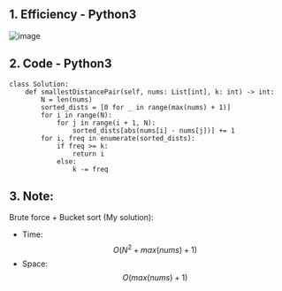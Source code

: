 ## 1. Efficiency - Python3
![image](https://github.com/user-attachments/assets/9cba87d4-682a-40d6-9fc6-653d7f80cbc7)

## 2. Code - Python3
```python3 []
class Solution:
    def smallestDistancePair(self, nums: List[int], k: int) -> int:
        N = len(nums)
        sorted_dists = [0 for _ in range(max(nums) + 1)]
        for i in range(N):
            for j in range(i + 1, N):
                sorted_dists[abs(nums[i] - nums[j])] += 1
        for i, freq in enumerate(sorted_dists):
            if freq >= k:
                return i
            else:
                k -= freq
```

## 3. Note:
Brute force + Bucket sort (My solution):
- Time: $$O(N^2 + max(nums) + 1)$$
- Space: $$O(max(nums) + 1)$$
